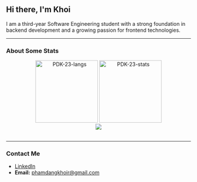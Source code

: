 ## Hi there, I'm Khoi

I am a third-year Software Engineering student with a strong foundation in backend development and a growing passion for frontend technologies.

---

### About Some Stats

<div align="center">
  <img height="170em" src="https://github-readme-stats.vercel.app/api/top-langs/?username=PDK-23&theme=react&show_icons=true&hide_border=true&layout=compact" alt="PDK-23-langs"/>
  <img height="170em" src="https://github-readme-stats.vercel.app/api?username=PDK-23&theme=react&show_icons=true&hide_border=true&count_private=true" alt="PDK-23-stats"/>
</div>
<div align="center">
  <img src="https://github-readme-streak-stats.herokuapp.com/?user=PDK-23&theme=react&hide_border=true"/>
</div>
<br/>

---

### Contact Me

- [LinkedIn](https://www.linkedin.com/in/pham-dang-khoi/)
- **Email:** [phamdangkhoir@gmail.com](mailto:phamdangkhoir@gmail.com)
